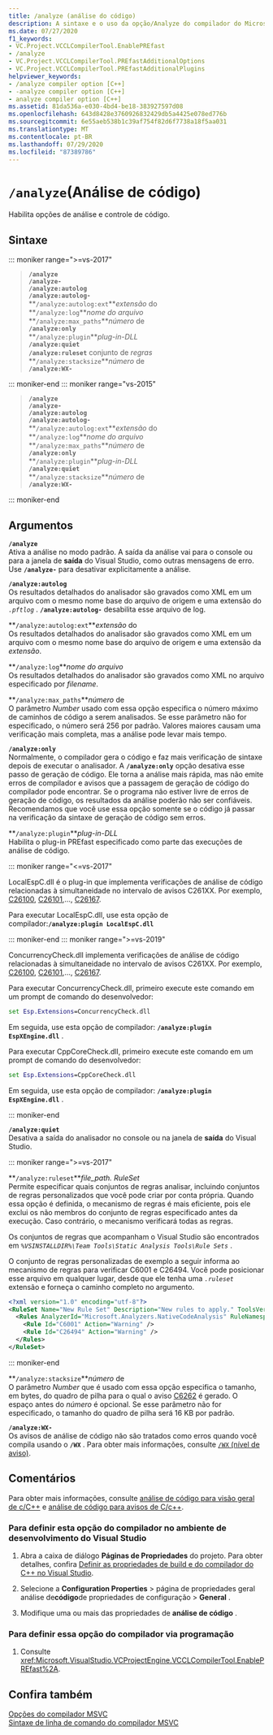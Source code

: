 ```yaml
---
title: /analyze (análise do código)
description: A sintaxe e o uso da opção/Analyze do compilador do Microsoft C++.
ms.date: 07/27/2020
f1_keywords:
- VC.Project.VCCLCompilerTool.EnablePREfast
- /analyze
- VC.Project.VCCLCompilerTool.PREfastAdditionalOptions
- VC.Project.VCCLCompilerTool.PREfastAdditionalPlugins
helpviewer_keywords:
- /analyze compiler option [C++]
- -analyze compiler option [C++]
- analyze compiler option [C++]
ms.assetid: 81da536a-e030-4bd4-be18-383927597d08
ms.openlocfilehash: 643d8428e3760926832429db5a4425e078ed776b
ms.sourcegitcommit: 6e55aeb538b1c39af754f82d6f7738a18f5aa031
ms.translationtype: MT
ms.contentlocale: pt-BR
ms.lasthandoff: 07/29/2020
ms.locfileid: "87389786"
---
```

# <a name="analyze-code-analysis"></a>`/analyze`(Análise de código)

Habilita opções de análise e controle de código.

## <a name="syntax"></a>Sintaxe

::: moniker range=">=vs-2017"

> **`/analyze`**\
> **`/analyze-`**\
> **`/analyze:autolog`**\
> **`/analyze:autolog-`**\
> **`/analyze:autolog:ext`***extensão* do\
> **`/analyze:log`***nome do arquivo*\
> **`/analyze:max_paths`***número* de\
> **`/analyze:only`**\
> **`/analyze:plugin`***plug-in-DLL*\
> **`/analyze:quiet`**\
> **`/analyze:ruleset`** conjunto de *regras*\
> **`/analyze:stacksize`***número* de\
> **`/analyze:WX-`**

::: moniker-end
::: moniker range="vs-2015"

> **`/analyze`**\
> **`/analyze-`**\
> **`/analyze:autolog`**\
> **`/analyze:autolog-`**\
> **`/analyze:autolog:ext`***extensão* do\
> **`/analyze:log`***nome do arquivo*\
> **`/analyze:max_paths`***número* de\
> **`/analyze:only`**\
> **`/analyze:plugin`***plug-in-DLL*\
> **`/analyze:quiet`**\
> **`/analyze:stacksize`***número* de\
> **`/analyze:WX-`**

::: moniker-end

## <a name="arguments"></a>Argumentos

**`/analyze`**\
Ativa a análise no modo padrão. A saída da análise vai para o console ou para a janela de **saída** do Visual Studio, como outras mensagens de erro. Use **`/analyze-`** para desativar explicitamente a análise.

**`/analyze:autolog`**\
Os resultados detalhados do analisador são gravados como XML em um arquivo com o mesmo nome base do arquivo de origem e uma extensão do *`.pftlog`* . **`/analyze:autolog-`** desabilita esse arquivo de log.

**`/analyze:autolog:ext`***extensão* do\
Os resultados detalhados do analisador são gravados como XML em um arquivo com o mesmo nome base do arquivo de origem e uma extensão da *extensão*.

**`/analyze:log`***nome do arquivo*\
Os resultados detalhados do analisador são gravados como XML no arquivo especificado por *filename*.

**`/analyze:max_paths`***número* de\
O parâmetro *Number* usado com essa opção especifica o número máximo de caminhos de código a serem analisados. Se esse parâmetro não for especificado, o número será 256 por padrão. Valores maiores causam uma verificação mais completa, mas a análise pode levar mais tempo.

**`/analyze:only`**\
Normalmente, o compilador gera o código e faz mais verificação de sintaxe depois de executar o analisador. A **`/analyze:only`** opção desativa esse passo de geração de código. Ele torna a análise mais rápida, mas não emite erros de compilador e avisos que a passagem de geração de código do compilador pode encontrar. Se o programa não estiver livre de erros de geração de código, os resultados da análise poderão não ser confiáveis. Recomendamos que você use essa opção somente se o código já passar na verificação da sintaxe de geração de código sem erros.

**`/analyze:plugin`***plug-in-DLL*\
Habilita o plug-in PREfast especificado como parte das execuções de análise de código.

::: moniker range="<=vs-2017"

LocalEspC.dll é o plug-in que implementa verificações de análise de código relacionadas à simultaneidade no intervalo de avisos C261XX. Por exemplo, [C26100](/cpp/code-quality/c26100), [C26101](/cpp/code-quality/c26101),..., [C26167](/cpp/code-quality/c26167).

Para executar LocalEspC.dll, use esta opção de compilador:**`/analyze:plugin LocalEspC.dll`**

::: moniker-end
::: moniker range=">=vs-2019"

ConcurrencyCheck.dll implementa verificações de análise de código relacionadas à simultaneidade no intervalo de avisos C261XX. Por exemplo, [C26100](/cpp/code-quality/c26100), [C26101](/cpp/code-quality/c26101),..., [C26167](/cpp/code-quality/c26167).

Para executar ConcurrencyCheck.dll, primeiro execute este comando em um prompt de comando do desenvolvedor:

```cmd
set Esp.Extensions=ConcurrencyCheck.dll
```

Em seguida, use esta opção de compilador: **`/analyze:plugin EspXEngine.dll`** .

Para executar CppCoreCheck.dll, primeiro execute este comando em um prompt de comando do desenvolvedor:

```cmd
set Esp.Extensions=CppCoreCheck.dll
```

Em seguida, use esta opção de compilador: **`/analyze:plugin EspXEngine.dll`** .

::: moniker-end

**`/analyze:quiet`**\
Desativa a saída do analisador no console ou na janela de **saída** do Visual Studio.

::: moniker range=">=vs-2017"

**`/analyze:ruleset`***file_path. RuleSet*\
Permite especificar quais conjuntos de regras analisar, incluindo conjuntos de regras personalizados que você pode criar por conta própria. Quando essa opção é definida, o mecanismo de regras é mais eficiente, pois ele exclui os não membros do conjunto de regras especificado antes da execução. Caso contrário, o mecanismo verificará todas as regras.

Os conjuntos de regras que acompanham o Visual Studio são encontrados em *`%VSINSTALLDIR%\Team Tools\Static Analysis Tools\Rule Sets`* .

O conjunto de regras personalizadas de exemplo a seguir informa ao mecanismo de regras para verificar C6001 e C26494. Você pode posicionar esse arquivo em qualquer lugar, desde que ele tenha uma *`.ruleset`* extensão e forneça o caminho completo no argumento.

```xml
<?xml version="1.0" encoding="utf-8"?>
<RuleSet Name="New Rule Set" Description="New rules to apply." ToolsVersion="15.0">
  <Rules AnalyzerId="Microsoft.Analyzers.NativeCodeAnalysis" RuleNamespace="Microsoft.Rules.Native">
    <Rule Id="C6001" Action="Warning" />
    <Rule Id="C26494" Action="Warning" />
  </Rules>
</RuleSet>
```

::: moniker-end

**`/analyze:stacksize`***número* de\
O parâmetro *Number* que é usado com essa opção especifica o tamanho, em bytes, do quadro de pilha para o qual o aviso [C6262](/cpp/code-quality/c6262) é gerado. O espaço antes do *número* é opcional. Se esse parâmetro não for especificado, o tamanho do quadro de pilha será 16 KB por padrão.

**`/analyze:WX-`**\
Os avisos de análise de código não são tratados como erros quando você compila usando o **`/WX`** . Para obter mais informações, consulte [ `/WX` (nível de aviso)](compiler-option-warning-level.md).

## <a name="remarks"></a>Comentários

Para obter mais informações, consulte [análise de código para visão geral de c/C++](/cpp/code-quality/code-analysis-for-c-cpp-overview) e [análise de código para avisos de C/c++](/cpp/code-quality/code-analysis-for-c-cpp-warnings).

### <a name="to-set-this-compiler-option-in-the-visual-studio-development-environment"></a>Para definir esta opção do compilador no ambiente de desenvolvimento do Visual Studio

1. Abra a caixa de diálogo **Páginas de Propriedades** do projeto. Para obter detalhes, confira [Definir as propriedades de build e do compilador do C++ no Visual Studio](../working-with-project-properties.md).

1. Selecione a **Configuration Properties**  >  página de propriedades geral análise de**código**de propriedades de configuração  >  **General** .

1. Modifique uma ou mais das propriedades de **análise de código** .

### <a name="to-set-this-compiler-option-programmatically"></a>Para definir essa opção do compilador via programação

1. Consulte <xref:Microsoft.VisualStudio.VCProjectEngine.VCCLCompilerTool.EnablePREfast%2A>.

## <a name="see-also"></a>Confira também

[Opções do compilador MSVC](compiler-options.md)\
[Sintaxe de linha de comando do compilador MSVC](compiler-command-line-syntax.md)
